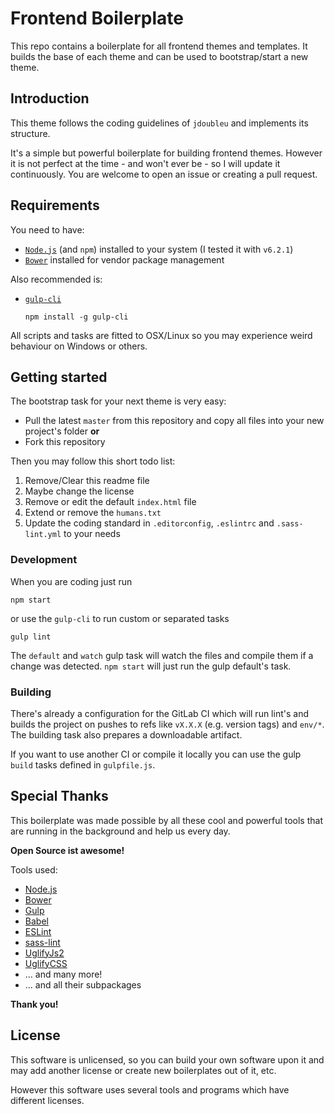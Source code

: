 # Frontend Boilerplate
This repo contains a boilerplate for all frontend themes and templates. 
It builds the base of each theme and can be used to bootstrap/start a new theme.

## Introduction
This theme follows the coding guidelines of `jdoubleu` and implements its structure.

It's a simple but powerful boilerplate for building frontend themes. However it is not perfect 
at the time - and won't ever be - so I will update it continuously. You are welcome to open 
an issue or creating a pull request.

## Requirements
You need to have:
* [`Node.js`](https://nodejs.org/) (and `npm`) installed to your system (I tested it with `v6.2.1`)
* [`Bower`](https://bower.io/) installed for vendor package management

Also recommended is:
* [`gulp-cli`](https://www.npmjs.com/package/gulp-cli)
  ```
  npm install -g gulp-cli
  ```
  
All scripts and tasks are fitted to OSX/Linux so you may experience weird behaviour on Windows or others.

## Getting started
The bootstrap task for your next theme is very easy:
* Pull the latest `master` from this repository and copy all files into your new project's folder **or**
* Fork this repository

Then you may follow this short todo list:
1. Remove/Clear this readme file
2. Maybe change the license
3. Remove or edit the default `index.html` file
4. Extend or remove the `humans.txt`
5. Update the coding standard in `.editorconfig`, `.eslintrc` and `.sass-lint.yml` to your needs

### Development
When you are coding just run
```
npm start
```
or use the `gulp-cli` to run custom or separated tasks
```
gulp lint
```

The `default` and `watch` gulp task will watch the files and compile them if a change was detected. 
`npm start` will just run the gulp default's task.

### Building
There's already a configuration for the GitLab CI which will run lint's and builds the project 
on pushes to refs like `vX.X.X` (e.g. version tags) and `env/*`. The building task also prepares 
a downloadable artifact.

If you want to use another CI or compile it locally you can use the gulp `build` tasks defined in `gulpfile.js`.

## Special Thanks
This boilerplate was made possible by all these cool and powerful tools that are running in 
the background and help us every day.
 
**Open Source ist awesome!**

Tools used:
* [Node.js](https://nodejs.org/)
* [Bower](https://bower.io/)
* [Gulp](http://gulpjs.com/)
* [Babel](https://babeljs.io/)
* [ESLint](http://eslint.org/)
* [sass-lint](https://github.com/sasstools/sass-lint)
* [UglifyJs2](https://github.com/mishoo/UglifyJS2)
* [UglifyCSS](https://github.com/fmarcia/UglifyCSS)
* ... and many more!
* ... and all their subpackages

**Thank you!**

## License
This software is unlicensed, so you can build your own software upon it and may add another license 
or create new boilerplates out of it, etc.

However this software uses several tools and programs which have different licenses. 